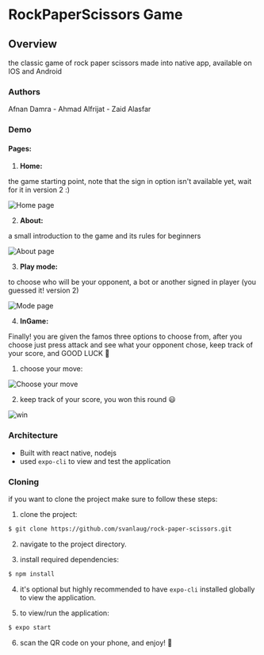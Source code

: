 # RockPaperScissors Game

## Overview

the classic game of rock paper scissors made into native app, available on IOS and Android

### Authors

Afnan Damra - Ahmad Alfrijat - Zaid Alasfar

### Demo

#### Pages: 
1. **Home:**

the game starting point, note that the sign in option isn't available yet, wait for it in version 2 :)

![Home page](assets/screenshots/1.jpeg)

2. **About:**

a small introduction to the game and its rules for beginners

![About page](assets/screenshots/2.jpeg)

3. **Play mode:**

to choose who will be your opponent, a bot or another signed in player (you guessed it! version 2)

![Mode page](assets/screenshots/3.jpeg)

4. **InGame:**

Finally! you are given the famos three options to choose from, after you choose just press attack and see what your opponent chose, keep track of your score, and GOOD LUCK :tada:

  1. choose your move:
    
  ![Choose your move](assets/screenshots/5.gif)

  2. keep track of your score, you won this round :smiley:
  
  ![win](assets/screenshots/4.jpeg)

### Architecture

- Built with react native, nodejs
- used `expo-cli` to view and test the application

### Cloning

if you want to clone the project make sure to follow these steps:

1. clone the project:

```bash
$ git clone https://github.com/svanlaug/rock-paper-scissors.git
```

2. navigate to the project directory.

3. install required dependencies:

```bash
$ npm install
```

4. it's optional but highly recommended to have `expo-cli` installed globally to view the application.

5. to view/run the application:

```bash
$ expo start
```

6. scan the QR code on your phone, and enjoy! :tada:
